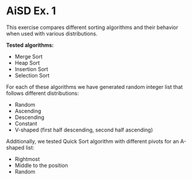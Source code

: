 # AiSD Ex. 1

This exercise compares different sorting algorithms and their behavior when used with various distributions.

**Tested algorithms:**
<ul>
<li>Merge Sort</li>
<li>Heap Sort</li>
<li>Insertion Sort</li>
<li>Selection Sort</li>
</ul>

For each of these algorithms we have generated random integer list that follows different distributions:
<ul>
<li>Random</li>
<li>Ascending</li>
<li>Descending</li>
<li>Constant</li>
<li>V-shaped (first half descending, second half ascending)</li>
</ul>

Additionally, we tested Quick Sort algorithm with different pivots for an A-shaped list:
<ul>
<li>Rightmost</li>
<li>Middle to the position</li>
<li>Random</li>
</ul>
